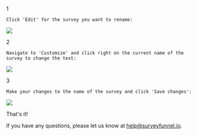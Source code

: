 1

    Click 'Edit' for the survey you want to rename: 

![](https://d33v4339jhl8k0.cloudfront.net/docs/assets/53974d6ce4b0c76107b109d1/images/59691fd82c7d3a73488b2020/file-YNriI31oGw.png)

2

    Navigate to 'Customize' and click right on the current name of the survey to change the text: 

![](https://d33v4339jhl8k0.cloudfront.net/docs/assets/53974d6ce4b0c76107b109d1/images/5969207b2c7d3a73488b2027/file-ZupmyaDrua.png)

3

    Make your changes to the name of the survey and click 'Save changes': 

![](https://d33v4339jhl8k0.cloudfront.net/docs/assets/53974d6ce4b0c76107b109d1/images/596920af042863033a1b207f/file-WOjslKMSFX.png)

That's it!

If you have any questions, please let us know at
[help@surveyfunnel.io](mailto:mailto:help@surveyfunnel.io).

